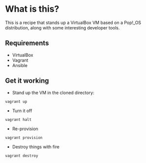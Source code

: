 # What is this?

This is a recipe that stands up a VirtualBox VM based on a Pop!_OS distribution, along with some interesting developer tools.

## Requirements

* VirtualBox
* Vagrant
* Ansible

## Get it working

* Stand up the VM in the cloned directory:
```
vagrant up
```
* Turn it off 
```
vagrant halt
```
* Re-provision
```
vagrant provision
```
* Destroy things with fire
```
vagrant destroy
```